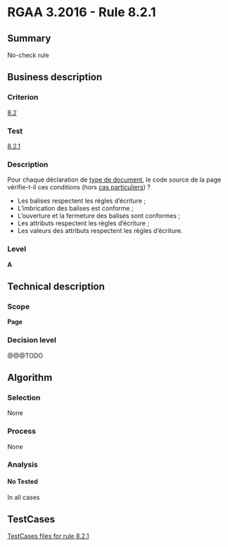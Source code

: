 # RGAA 3.2016 - Rule 8.2.1

## Summary
No-check rule


## Business description

### Criterion
[8.2](http://references.modernisation.gouv.fr/rgaa-accessibilite/2016/criteres.html#crit-8-2)

### Test
[8.2.1](http://references.modernisation.gouv.fr/rgaa-accessibilite/2016/criteres.html#test-8-2-1)

### Description
<div lang="fr">Pour chaque d&#xE9;claration de <a href="http://references.modernisation.gouv.fr/rgaa-accessibilite/2016/glossaire.html#type-de-document">type de document</a>, le code source de la page v&#xE9;rifie-t-il ces conditions (hors <a href="http://references.modernisation.gouv.fr/rgaa-accessibilite/cas-particuliers.html#cp-8-2" title="Cas particuliers pour le crit&#xE8;re 8.2">cas particuliers</a>)&nbsp;? <ul><li>Les balises respectent les r&#xE8;gles d&#x2019;&#xE9;criture&nbsp;;</li> <li>L&#x2019;imbrication des balises est conforme&nbsp;;</li> <li>L&#x2019;ouverture et la fermeture des balises sont conformes&nbsp;;</li> <li>Les attributs respectent les r&#xE8;gles d&#x2019;&#xE9;criture&nbsp;;</li> <li>Les valeurs des attributs respectent les r&#xE8;gles d&#x2019;&#xE9;criture.</li> </ul></div>

### Level
**A**


## Technical description

### Scope
**Page**

### Decision level
@@@TODO


## Algorithm

### Selection
None

### Process
None

### Analysis

#### No Tested
In all cases


##  TestCases

[TestCases files for rule 8.2.1](https://github.com/Asqatasun/Asqatasun/tree/develop/rules/rules-rgaa3.2016/src/test/resources/testcases/rgaa32016/Rgaa32016Rule080201/)


